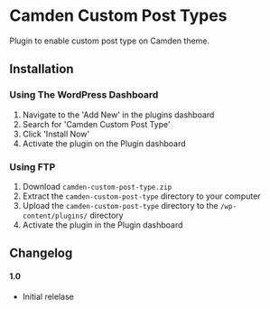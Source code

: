 # Camden Custom Post Types

Plugin to enable custom post type on Camden theme.

## Installation


### Using The WordPress Dashboard
1. Navigate to the 'Add New' in the plugins dashboard
2. Search for 'Camden Custom Post Type'
3. Click 'Install Now'
4. Activate the plugin on the Plugin dashboard

### Using FTP
1. Download `camden-custom-post-type.zip`
2. Extract the `camden-custom-post-type` directory to your computer
3. Upload the `camden-custom-post-type` directory to the `/wp-content/plugins/` directory
4. Activate the plugin in the Plugin dashboard
 

## Changelog

#### 1.0
* Initial relelase
